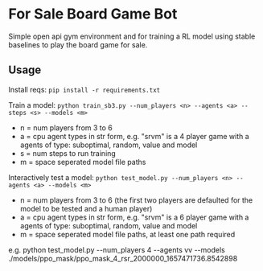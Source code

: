 # For Sale Board Game Bot

Simple open api gym environment and for training a RL model using stable baselines to play the board game for sale.

## Usage

Install reqs: `pip install -r requirements.txt`

Train a model: `python train_sb3.py --num_players <n> --agents <a> --steps <s> --models <m>`

- n = num players from 3 to 6
- a = cpu agent types in str form, e.g. "srvm" is a 4 player game with a agents of type: suboptimal, random, value and model
- s = num steps to run training
- m = space seperated model file paths

Interactively test a model: `python test_model.py --num_players <n> --agents <a> --models <m>`

- n = num players from 3 to 6 (the first two players are defaulted for the model to be tested and a human player)
- a = cpu agent types in str form, e.g. "srvm" is a 6 player game with a agents of type: suboptimal, random, value and model
- m = space seperated model file paths, at least one path required

e.g. python test_model.py --num_players 4 --agents vv --models ./models/ppo_mask/ppo_mask_4_rsr_2000000_1657471736.8542898
